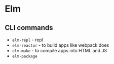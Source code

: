 # Elm


## CLI commands

* `elm-repl` - repl
* `elm-reactor` - to build apps like webpack does
* `elm-make` - to compile apps into HTML and JS
* `elm-package`


